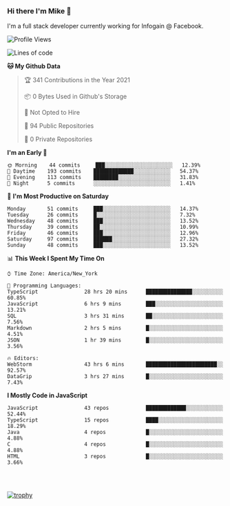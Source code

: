 ### Hi there I'm Mike 👋
I'm a full stack developer currently working for Infogain @ Facebook.

<!--START_SECTION:waka-->
![Profile Views](http://img.shields.io/badge/Profile%20Views-0-blue)

![Lines of code](https://img.shields.io/badge/From%20Hello%20World%20I%27ve%20Written-1.3%20million%20lines%20of%20code-blue)

**🐱 My Github Data** 

> 🏆 341 Contributions in the Year 2021
 > 
> 📦 0 Bytes Used in Github's Storage 
 > 
> 🚫 Not Opted to Hire
 > 
> 📜 94 Public Repositories 
 > 
> 🔑 0 Private Repositories  
 > 
**I'm an Early 🐤** 

```text
🌞 Morning    44 commits     ███░░░░░░░░░░░░░░░░░░░░░░   12.39% 
🌆 Daytime    193 commits    █████████████░░░░░░░░░░░░   54.37% 
🌃 Evening    113 commits    ████████░░░░░░░░░░░░░░░░░   31.83% 
🌙 Night      5 commits      ░░░░░░░░░░░░░░░░░░░░░░░░░   1.41%

```
📅 **I'm Most Productive on Saturday** 

```text
Monday       51 commits     ███░░░░░░░░░░░░░░░░░░░░░░   14.37% 
Tuesday      26 commits     █░░░░░░░░░░░░░░░░░░░░░░░░   7.32% 
Wednesday    48 commits     ███░░░░░░░░░░░░░░░░░░░░░░   13.52% 
Thursday     39 commits     ██░░░░░░░░░░░░░░░░░░░░░░░   10.99% 
Friday       46 commits     ███░░░░░░░░░░░░░░░░░░░░░░   12.96% 
Saturday     97 commits     ██████░░░░░░░░░░░░░░░░░░░   27.32% 
Sunday       48 commits     ███░░░░░░░░░░░░░░░░░░░░░░   13.52%

```


📊 **This Week I Spent My Time On** 

```text
⌚︎ Time Zone: America/New_York

💬 Programming Languages: 
TypeScript               28 hrs 20 mins      ███████████████░░░░░░░░░░   60.85% 
JavaScript               6 hrs 9 mins        ███░░░░░░░░░░░░░░░░░░░░░░   13.21% 
SQL                      3 hrs 31 mins       ██░░░░░░░░░░░░░░░░░░░░░░░   7.56% 
Markdown                 2 hrs 5 mins        █░░░░░░░░░░░░░░░░░░░░░░░░   4.51% 
JSON                     1 hr 39 mins        █░░░░░░░░░░░░░░░░░░░░░░░░   3.56%

🔥 Editors: 
WebStorm                 43 hrs 6 mins       ███████████████████████░░   92.57% 
DataGrip                 3 hrs 27 mins       █░░░░░░░░░░░░░░░░░░░░░░░░   7.43%

```

**I Mostly Code in JavaScript** 

```text
JavaScript               43 repos            █████████████░░░░░░░░░░░░   52.44% 
TypeScript               15 repos            ████░░░░░░░░░░░░░░░░░░░░░   18.29% 
Java                     4 repos             █░░░░░░░░░░░░░░░░░░░░░░░░   4.88% 
C                        4 repos             █░░░░░░░░░░░░░░░░░░░░░░░░   4.88% 
HTML                     3 repos             █░░░░░░░░░░░░░░░░░░░░░░░░   3.66%

```



<!--END_SECTION:waka-->

##### &nbsp;
[![trophy](https://github-profile-trophy.vercel.app/?username=uptonm&theme=dracula)](https://github.com/ryo-ma/github-profile-trophy)
